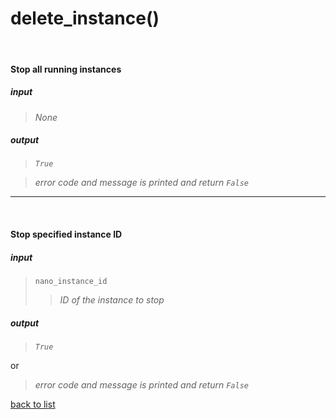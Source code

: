 # **delete_instance()**
<br/>

#### Stop all running instances  
##### input
>*None*

##### output
>*`True`*

>*error code and message is printed and return `False`*

---------

<br/>

#### Stop specified instance ID    
##### input
>`nano_instance_id`   
>>*ID of the instance to stop*

##### output
>*`True`*

or
>*error code and message is printed and return `False`*

[back to list](../Index.md)
